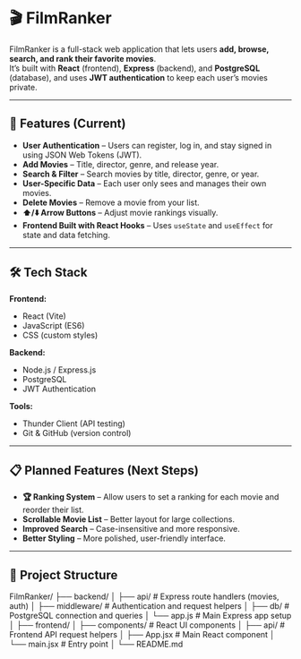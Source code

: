 # 🎬 FilmRanker

FilmRanker is a full-stack web application that lets users **add, browse, search, and rank their favorite movies**.  
It’s built with **React** (frontend), **Express** (backend), and **PostgreSQL** (database), and uses **JWT authentication** to keep each user’s movies private.

---

## 🚀 Features (Current)

- **User Authentication** – Users can register, log in, and stay signed in using JSON Web Tokens (JWT).
- **Add Movies** – Title, director, genre, and release year.
- **Search & Filter** – Search movies by title, director, genre, or year.
- **User-Specific Data** – Each user only sees and manages their own movies.
- **Delete Movies** – Remove a movie from your list.
- **⬆️/⬇️ Arrow Buttons** – Adjust movie rankings visually.
- **Frontend Built with React Hooks** – Uses `useState` and `useEffect` for state and data fetching.

---

## 🛠 Tech Stack

**Frontend:**

- React (Vite)
- JavaScript (ES6)
- CSS (custom styles)

**Backend:**

- Node.js / Express.js
- PostgreSQL
- JWT Authentication

**Tools:**

- Thunder Client (API testing)
- Git & GitHub (version control)

---

## 📋 Planned Features (Next Steps)

- **🏆 Ranking System** – Allow users to set a ranking for each movie and reorder their list.
- **Scrollable Movie List** – Better layout for large collections.
- **Improved Search** – Case-insensitive and more responsive.
- **Better Styling** – More polished, user-friendly interface.

---

## 📂 Project Structure

FilmRanker/
├── backend/
│ ├── api/ # Express route handlers (movies, auth)
│ ├── middleware/ # Authentication and request helpers
│ ├── db/ # PostgreSQL connection and queries
│ └── app.js # Main Express app setup
│
├── frontend/
│ ├── components/ # React UI components
│ ├── api/ # Frontend API request helpers
│ ├── App.jsx # Main React component
│ └── main.jsx # Entry point
│
└── README.md
